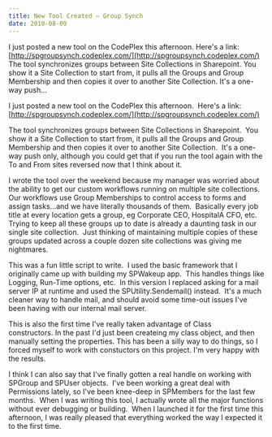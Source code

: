 ```yaml
---
title: New Tool Created – Group Synch
date: 2010-08-09
---
```


I just posted a new tool on the CodePlex this afternoon. Here's a link: [http://spgroupsynch.codeplex.com/](http://spgroupsynch.codeplex.com/) The tool synchronizes groups between Site Collections in Sharepoint. You show it a Site Collection to start from, it pulls all the Groups and Group Membership and then copies it over to another Site Collection. It's a one-way push…

<!-- end -->

I just posted a new tool on the CodePlex this afternoon.  Here's a link: [http://spgroupsynch.codeplex.com/](http://spgroupsynch.codeplex.com/)

The tool synchronizes groups between Site Collections in Sharepoint.  You show it a Site Collection to start from, it pulls all the Groups and Group Membership and then copies it over to another Site Collection.  It's a one-way push only, although you could get that if you run the tool again with the To and From sites reversed now that I think about it.

I wrote the tool over the weekend because my manager was worried about the ability to get our custom workflows running on multiple site collections.  Our workflows use Group Memberships to control access to forms and assign tasks…and we have literally thousands of them.  Basically every job title at every location gets a group, eg Corporate CEO, HospitalA CFO, etc.  Trying to keep all these groups up to date is already a daunting task in our single site collection.  Just thinking of maintaining multiple copies of these groups updated across a couple dozen site collections was giving me nightmares.

This was a fun little script to write.  I used the basic framework that I originally came up with building my SPWakeup app.  This handles things like Logging, Run-Time options, etc.  In this version I replaced asking for a mail server IP at runtime and used the SPUtility.Sendemail() instead.  It's a much cleaner way to handle mail, and should avoid some time-out issues I've been having with our internal mail server.

This is also the first time I've really taken advantage of Class constructors. In the past I'd just been createing my class object, and then manually setting the properties. This has been a silly way to do things, so I forced myself to work with constuctors on this project. I'm very happy with the results.

I think I can also say that I've finally gotten a real handle on working with SPGroup and SPUser objects.  I've been working a great deal with Permissions lately, so I've been knee-deep in SPMembers for the last few months.  When I was writing this tool, I actually wrote all the major functions without ever debugging or building.  When I launched it for the first time this afternoon, I was really pleased that everything worked the way I expected it to the first time.
